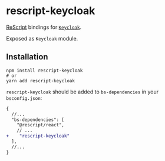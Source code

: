 # rescript-keycloak

[ReScript](https://rescript-lang.org) bindings for [`Keycloak`](https://github.com/keycloak/keycloak-documentation/blob/main/securing_apps/topics/oidc/javascript-adapter.adoc).

Exposed as `Keycloak` module.

## Installation

```console
npm install rescript-keycloak
# or
yarn add rescript-keycloak
```

`rescript-keycloak` should be added to `bs-dependencies` in your
`bsconfig.json`:

```diff
{
  //...
  "bs-dependencies": [
    "@rescript/react",
    // ...
+    "rescript-keycloak"
  ],
  //...
}
```

